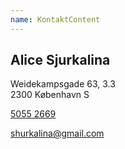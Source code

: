 ```yaml
---
name: KontaktContent
---
```


## Alice Sjurkalina
Weidekampsgade 63, 3.3\
2300 København S

[5055 2669](tel:+4550552669)

shurkalina@gmail.com